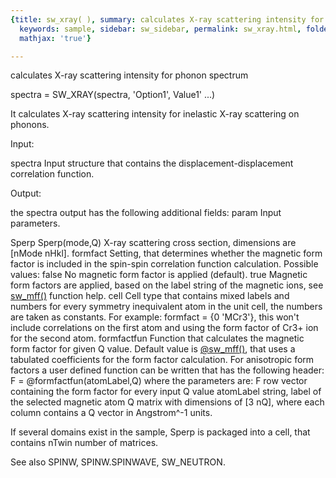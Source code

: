 ```yaml
---
{title: sw_xray( ), summary: calculates X-ray scattering intensity for phonon spectrum,
  keywords: sample, sidebar: sw_sidebar, permalink: sw_xray.html, folder: swfiles,
  mathjax: 'true'}

---
```

calculates X-ray scattering intensity for phonon spectrum
 
spectra = SW_XRAY(spectra, 'Option1', Value1' ...)
 
It calculates X-ray scattering intensity for inelastic X-ray scattering
on phonons.
 
Input:
 
spectra   Input structure that contains the displacement-displacement
          correlation function.
 
Output:
 
the spectra output has the following additional fields:
param     Input parameters.
 
Sperp     Sperp(mode,Q) X-ray scattering cross section, dimensions are
          [nMode nHkl].
formfact      Setting, that determines whether the magnetic form factor
              is included in the spin-spin correlation function
              calculation. Possible values:
                  false   No magnetic form factor is applied (default).
                  true    Magnetic form factors are applied, based on the
                          label string of the magnetic ions, see [sw_mff()](sw_mff.html)
                          function help.
                  cell    Cell type that contains mixed labels and
                          numbers for every symmetry inequivalent atom in
                          the unit cell, the numbers are taken as
                          constants.
              For example: formfact = {0 'MCr3'}, this won't include
              correlations on the first atom and using the form factor of
              Cr3+ ion for the second atom.
formfactfun   Function that calculates the magnetic form factor for given
              Q value. Default value is [@sw_mff()](sw_mff.html), that uses a tabulated
              coefficients for the form factor calculation. For
              anisotropic form factors a user defined function can be
              written that has the following header:
                  F = @formfactfun(atomLabel,Q)
              where the parameters are:
                  F   row vector containing the form factor for every
                      input Q value
                  atomLabel string, label of the selected magnetic atom
                  Q   matrix with dimensions of [3 nQ], where each column
                      contains a Q vector in Angstrom^-1 units.
 
If several domains exist in the sample, Sperp is packaged into a cell,
that contains nTwin number of matrices.
 
See also SPINW, SPINW.SPINWAVE, SW_NEUTRON.
 

